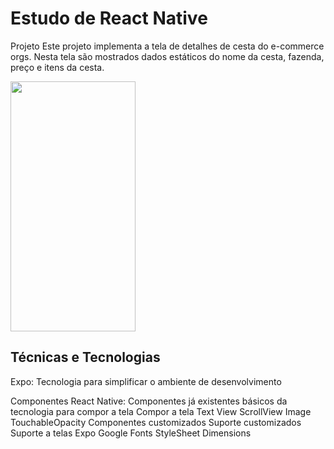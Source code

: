# Estudo de  React Native

Projeto
Este projeto implementa a tela de detalhes de cesta do e-commerce orgs. Nesta tela são mostrados dados estáticos do nome da cesta, fazenda, preço e itens da cesta.
 

<img src="https://user-images.githubusercontent.com/9091491/123982988-e3ccb700-d999-11eb-880e-872881ee8b10.gif" width="200" height="400" />


<h2>Técnicas e Tecnologias</h2>

Expo: Tecnologia para simplificar o ambiente de desenvolvimento

Componentes React Native: Componentes já existentes básicos da tecnologia para compor a tela
    Compor a tela
      Text
      View
      ScrollView
      Image
      TouchableOpacity
      Componentes customizados
      Suporte customizados
      Suporte a telas
      Expo Google Fonts
      StyleSheet
      Dimensions

